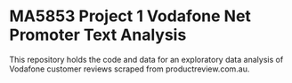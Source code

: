 # MA5853 Project 1 Vodafone Net Promoter Text Analysis

This repository holds the code and data for an exploratory data analysis of Vodafone customer reviews scraped from productreview.com.au.
